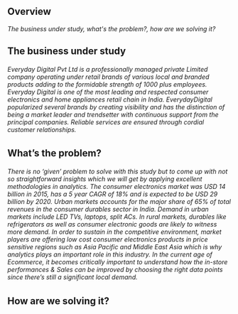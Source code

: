 
## **Overview**
_The business under study, what's the problem?, how are we solving it?_

## **The business under study** 

###### Everyday Digital Pvt Ltd is a professionally managed private Limited company operating under retail brands of various local and branded products adding to the formidable strength of 1000 plus employees. Everyday Digital is one of the most leading and respected consumer electronics and home appliances retail chain in India. EverydayDigital popularized several brands by creating visibility and has the distinction of being a market leader and trendsetter with continuous support from the principal companies. Reliable services are ensured through cordial customer relationships. 

## **What’s the problem?**

###### There is no ‘given’ problem to solve with this study but to come up with not so straightforward insights which we will get by applying excellent methodologies in analytics. The consumer electronics market was USD 14 billion in 2015, has a 5 year CAGR of 18% and is expected to be USD 29 billion by 2020. Urban markets accounts for the major share of 65% of total revenues in the consumer durables sector in India. Demand in urban markets include LED TVs, laptops, split ACs. In rural markets, durables like refrigerators as well as consumer electronic goods are likely to witness more demand. In order to sustain in the competitive environment, market players are offering low cost consumer electronics products in price sensitive regions such as Asia Pacific and Middle East Asia which is why analytics plays an important role in this industry. In the current age of Ecommerce, it becomes critically important to understand how the in-store performances & Sales can be improved by choosing the right data points since there’s still a significant local demand.

## How are we solving it? 


                


